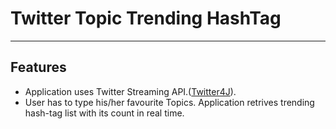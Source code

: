# Twitter Topic Trending HashTag
----------

## Features
* Application uses Twitter Streaming API.([Twitter4J](http://twitter4j.org)).<br>
* User has to type his/her favourite Topics. Application retrives trending hash-tag list with its count in real time.